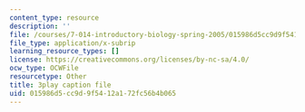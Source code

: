 ```yaml
---
content_type: resource
description: ''
file: /courses/7-014-introductory-biology-spring-2005/015986d5cc9d9f5412a172fc56b4b065_lm8ywGl9AIQ.srt
file_type: application/x-subrip
learning_resource_types: []
license: https://creativecommons.org/licenses/by-nc-sa/4.0/
ocw_type: OCWFile
resourcetype: Other
title: 3play caption file
uid: 015986d5-cc9d-9f54-12a1-72fc56b4b065
---
```

